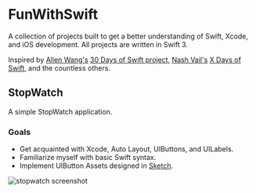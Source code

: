 # FunWithSwift
A collection of projects built to get a better understanding of Swift, Xcode, and iOS development. All projects are written in Swift 3.   

Inspired by [Allen Wang's](https://twitter.com/creativewang) [30 Days of Swift project](https://github.com/allenwong/30DaysofSwift), [Nash Vail's](https://twitter.com/NashVail) [X Days of Swift](https://github.com/nashvail/X-Days-of-Swift), and the countless others. 


## StopWatch

A simple StopWatch application.  

### Goals  
* Get acquainted with Xcode, Auto Layout, UIButtons, and UILabels.
* Familiarize myself with basic Swift syntax.
* Implement UIButton Assets designed in [Sketch](https://www.sketchapp.com).

![stopwatch screenshot](https://cloud.githubusercontent.com/assets/11139929/26683326/6900e502-46b1-11e7-8bd4-28f83c18b79f.png)
